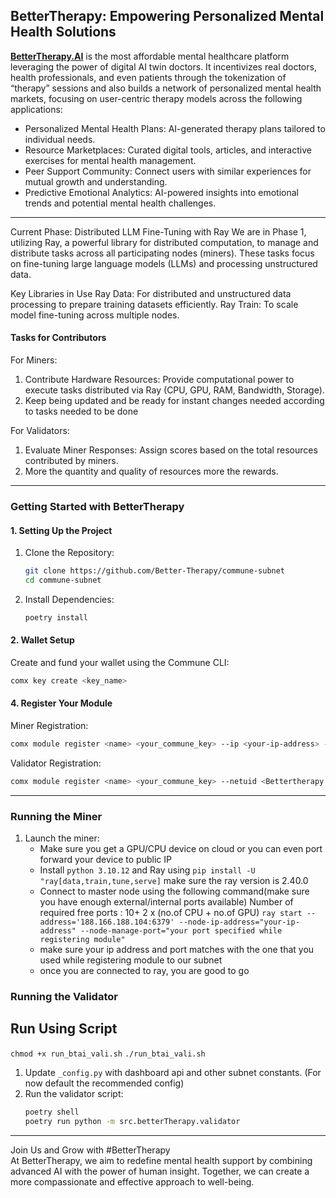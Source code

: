 
## BetterTherapy: Empowering Personalized Mental Health Solutions  

[**BetterTherapy.AI**]("https://bettertherapy.ai/) is the most affordable mental healthcare platform leveraging the power of digital AI twin doctors. It incentivizes real doctors, health professionals, and even patients through the tokenization of “therapy” sessions and also builds a network of personalized mental health markets, focusing on user-centric therapy models across the following applications:  
- Personalized Mental Health Plans: AI-generated therapy plans tailored to individual needs.  
- Resource Marketplaces: Curated digital tools, articles, and interactive exercises for mental health management.  
- Peer Support Community: Connect users with similar experiences for mutual growth and understanding.  
- Predictive Emotional Analytics: AI-powered insights into emotional trends and potential mental health challenges.   

---

Current Phase: Distributed LLM Fine-Tuning with Ray
We are in Phase 1, utilizing Ray, a powerful library for distributed computation, to manage and distribute tasks across all participating nodes (miners). These tasks focus on fine-tuning large language models (LLMs) and processing unstructured data.

Key Libraries in Use
Ray Data: For distributed and unstructured data processing to prepare training datasets efficiently.
Ray Train: To scale model fine-tuning across multiple nodes.

#### Tasks for Contributors  

For Miners:  
1. Contribute Hardware Resources: Provide computational power to execute tasks distributed via Ray (CPU, GPU, RAM, Bandwidth, Storage).
2. Keep being updated and be ready for instant changes needed according to tasks needed to be done

For Validators:  
1. Evaluate Miner Responses: Assign scores based on the total resources contributed by miners. 
2. More the quantity and quality of resources more the rewards. 

---

### Getting Started with BetterTherapy  

#### 1. Setting Up the Project  
1. Clone the Repository:  
   ```bash
   git clone https://github.com/Better-Therapy/commune-subnet
   cd commune-subnet 
   ```  
2. Install Dependencies:  
   ```bash
   poetry install  
   ```  

#### 2. Wallet Setup  
Create and fund your wallet using the Commune CLI:  
```bash
comx key create <key_name>  
```  

#### 4. Register Your Module  

Miner Registration:  
```bash
comx module register <name> <your_commune_key> --ip <your-ip-address> --port <port> --netuid <Bettertherapy netuid>  
```  

Validator Registration:  
```bash
comx module register <name> <your_commune_key> --netuid <Bettertherapy netuid>  
```  

---

### Running the Miner  

1. Launch the miner:  
   - Make sure you get a GPU/CPU device on cloud or you can even port forward your device to public IP
   - Install `python 3.10.12` and Ray using `pip install -U "ray[data,train,tune,serve]` make sure the ray version is 2.40.0
   - Connect to master node using the following command(make sure you have enough external/internal ports available) Number of required free ports : 10+ 2 x (no.of CPU + no.of GPU)
      `ray start --address='188.166.188.104:6379' --node-ip-address="your-ip-address" --node-manage-port="your port specified while registering module"`
   - make sure your ip address and port matches with the one that you used while registering module to our subnet
   - once you are connected to ray, you are good to go
   

### Running the Validator  

## Run Using Script
`chmod +x run_btai_vali.sh`
`./run_btai_vali.sh`

1. Update `_config.py` with dashboard api and other subnet constants. (For now default the recommended config)  
2. Run the validator script:  
   ```bash
   poetry shell  
   poetry run python -m src.betterTherapy.validator 
   ```  

---

Join Us and Grow with #BetterTherapy  
At BetterTherapy, we aim to redefine mental health support by combining advanced AI with the power of human insight. Together, we can create a more compassionate and effective approach to well-being.
